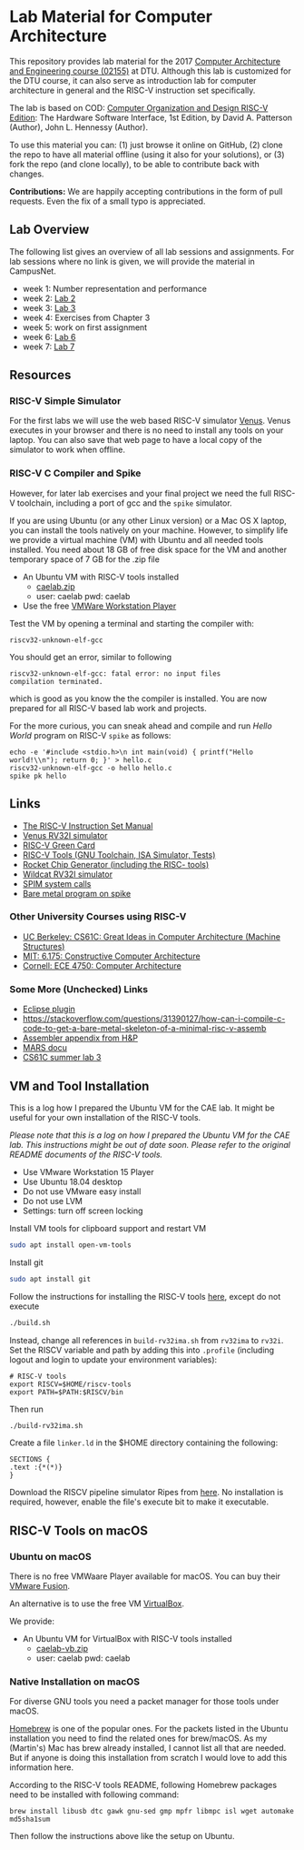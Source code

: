 # Lab Material for Computer Architecture

This repository provides lab material for the 2017
[Computer Architecture and Engineering course (02155)](http://www2.imm.dtu.dk/courses/02155/) at DTU.
Although this lab is customized for the DTU course, it can also serve as
introduction lab for computer architecture in general and the RISC-V
instruction set specifically.

The lab is based on COD: [Computer Organization and Design RISC-V Edition](https://www.amazon.com/Computer-Organization-Design-RISC-V-Architecture/dp/0128122757):
The Hardware Software Interface, 1st Edition,
by David A. Patterson (Author), John L. Hennessy (Author).

To use this material you can: (1) just browse it online on GitHub,
(2) clone the repo to have all material offline (using it also
for your solutions),
or (3) fork the repo (and clone locally), to be able to contribute back with changes.

**Contributions:** We are happily accepting contributions in the form of
pull requests. Even the fix of a small typo is appreciated.

## Lab Overview

The following list gives an overview of all lab sessions and assignments.
For lab sessions where no link is given, we will provide the material in CampusNet.

 * week 1: Number representation and performance
 * week 2: [Lab 2](lab2)
 * week 3: [Lab 3](lab3)
 * week 4: Exercises from Chapter 3
 * week 5: work on first assignment
 * week 6: [Lab 6](lab6)
 * week 7: [Lab 7](lab7)

## Resources

### RISC-V Simple Simulator

For the first labs we will use the web based RISC-V simulator [Venus](https://kvakil.github.io/venus/).
Venus executes in your browser and there is no need to install any tools
on your laptop. You can also save that web page to have a local copy of
the simulator to work when offline.

### RISC-V C Compiler and Spike

However, for later lab exercises and your final project we need the full RISC-V toolchain, including a port of gcc and the `spike` simulator.

If you are using Ubuntu (or any other Linux version) or a Mac OS X laptop, you can install the tools
natively on your machine. However, to simplify life we provide a virtual machine (VM) with Ubuntu
and all needed tools installed. You need about 18 GB of free disk space for the VM and another
temporary space of 7 GB for the .zip file

 * An Ubuntu VM with RISC-V tools installed
   * [caelab.zip](http://patmos.compute.dtu.dk/caelab.zip)
   * user: caelab pwd: caelab
 * Use the free [VMWare Workstation Player](https://www.vmware.com/products/workstation-player.html)

Test the VM by opening a terminal and starting the compiler with:
```
riscv32-unknown-elf-gcc
```

You should get an error, similar to following
```
riscv32-unknown-elf-gcc: fatal error: no input files
compilation terminated.
```
which is good as you know the the compiler is installed.
You are now prepared for all RISC-V based lab work and projects.


For the more curious, you can sneak ahead and compile and run 
_Hello World_ program on RISC-V `spike` as follows:
```
echo -e '#include <stdio.h>\n int main(void) { printf("Hello world!\\n"); return 0; }' > hello.c
riscv32-unknown-elf-gcc -o hello hello.c
spike pk hello
```

## Links

 * [The RISC-V Instruction Set Manual](https://riscv.org/specifications/)
 * [Venus RV32I simulator](https://kvakil.github.io/venus/)
 * [RISC-V Green Card](https://www.cl.cam.ac.uk/teaching/1617/ECAD+Arch/files/docs/RISCVGreenCardv8-20151013.pdf)
 * [RISC-V Tools (GNU Toolchain, ISA Simulator, Tests)](https://github.com/riscv/riscv-tools)
 * [Rocket Chip Generator (including the RISC- tools)](https://github.com/freechipsproject/rocket-chip)
 * [Wildcat RV32I simulator](https://github.com/schoeberl/wildcat)
 * [SPIM system calls](https://www.doc.ic.ac.uk/lab/secondyear/spim/node8.html)
 * [Bare metal program on spike](https://github.com/schoeberl/cae-examples)

### Other University Courses using RISC-V

 * [UC Berkeley: CS61C: Great Ideas in Computer Architecture (Machine Structures)](http://inst.eecs.berkeley.edu/~cs61c/fa17/)
 * [MIT: 6.175: Constructive Computer Architecture](http://csg.csail.mit.edu/6.175/index.html)
 * [Cornell: ECE 4750: Computer Architecture](http://www.csl.cornell.edu/courses/ece4750/2016f/)

### Some More (Unchecked) Links

 * [Eclipse plugin](https://gnu-mcu-eclipse.github.io/plugins/features/)
 * <https://stackoverflow.com/questions/31390127/how-can-i-compile-c-code-to-get-a-bare-metal-skeleton-of-a-minimal-risc-v-assemb>
 * [Assembler appendix from H&P](http://pages.cs.wisc.edu/~larus/HP_AppA.pdf)
 * [MARS docu](http://courses.missouristate.edu/KenVollmar/mars/CCSC-CP%20material/MARS%20Tutorial.doc)
 * [CS61C summer lab 3](http://www-inst.eecs.berkeley.edu/~cs61c/su17/labs/03/)

## VM and Tool Installation

This is a log how I prepared the Ubuntu VM for the CAE lab. It might be useful for your own installation of the RISC-V tools.

_Please note that this is a log on how I prepared the Ubuntu VM for the CAE lab.
This instructions might be out of date soon. Please refer to the original README
documents of the RISC-V tools._

 * Use VMware Workstation 15 Player
 * Use Ubuntu 18.04 desktop
 * Do not use VMware easy install
 * Do not use LVM
 * Settings: turn off screen locking
 
Install VM tools for clipboard support and restart VM
```bash
sudo apt install open-vm-tools
```

Install git
```bash
sudo apt install git
```

Follow the instructions for installing the RISC-V tools [here](https://github.com/riscv/riscv-tools),
except do not execute 
```bash
./build.sh
```
Instead, change all references in `build-rv32ima.sh` from `rv32ima` to `rv32i`.
Set the RISCV variable and path by adding this into `.profile`
(including logout and login to update your environment variables):
```
# RISC-V tools
export RISCV=$HOME/riscv-tools
export PATH=$PATH:$RISCV/bin
```
Then run
```bash
./build-rv32ima.sh
```

Create a file `linker.ld` in the $HOME directory containing the following:
```
SECTIONS {
.text :{*(*)}
}
```

Download the RISCV pipeline simulator Ripes from [here](https://github.com/mortbopet/Ripes/releases).
No installation is required, however, enable the file's execute bit to make it executable.

## RISC-V Tools on macOS

### Ubuntu on macOS

There is no free VMWaare Player available for macOS. You can buy their
[VMware Fusion](https://www.vmware.com/products/fusion.html).

An alternative is to use the free VM [VirtualBox](https://www.virtualbox.org/).

We provide: 

 * An Ubuntu VM for VirtualBox  with RISC-V tools installed
   * [caelab-vb.zip](http://patmos.compute.dtu.dk/caelab-vb.zip)
   * user: caelab pwd: caelab


### Native Installation on macOS

For diverse GNU tools you need a packet manager for those tools under macOS.

[Homebrew](https://brew.sh/) is one of the popular ones. For the packets
listed in the Ubuntu installation you need to find the related ones for brew/macOS.
As my (Martin's) Mac has brew already installed, I cannot list all that are
needed. But if anyone is doing this installation from scratch I would love
to add this information here.

According to the RISC-V tools README, following Homebrew packages need to be
installed with following command:

```
brew install libusb dtc gawk gnu-sed gmp mpfr libmpc isl wget automake md5sha1sum
```

Then follow the instructions above like the setup on Ubuntu.
